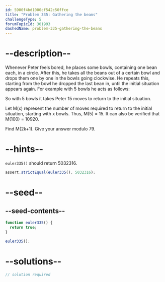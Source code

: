 ```yaml
---
id: 5900f4bd1000cf542c50ffce
title: "Problem 335: Gathering the beans"
challengeType: 5
forumTopicId: 301993
dashedName: problem-335-gathering-the-beans
---
```


# --description--

Whenever Peter feels bored, he places some bowls, containing one bean each, in a circle. After this, he takes all the beans out of a certain bowl and drops them one by one in the bowls going clockwise. He repeats this, starting from the bowl he dropped the last bean in, until the initial situation appears again. For example with 5 bowls he acts as follows:

So with 5 bowls it takes Peter 15 moves to return to the initial situation.

Let M(x) represent the number of moves required to return to the initial situation, starting with x bowls. Thus, M(5) = 15. It can also be verified that M(100) = 10920.

Find M(2k+1). Give your answer modulo 79.

# --hints--

`euler335()` should return 5032316.

```js
assert.strictEqual(euler335(), 5032316);
```

# --seed--

## --seed-contents--

```js
function euler335() {
  return true;
}

euler335();
```

# --solutions--

```js
// solution required
```
